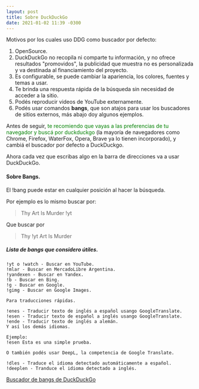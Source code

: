 ```yaml
---
layout: post
title: Sobre DuckDuckGo
date: 2021-01-02 11:39 -0300
---
```

Motivos por los cuales uso DDG como buscador por defecto:

1. OpenSource.
2. DuckDuckGo no recopila ni comparte tu información, y no ofrece resultados "promovidos", la publicidad que muestra no es personalizada y va destinada al financiamiento del proyecto. 
3. Es configurable, se puede cambiar la apariencia, los colores, fuentes y temas a usar.
4. Te brinda una respuesta rápida de la búsqueda sin necesidad de acceder a la sitio.
5. Podés reproducir videos de YouTube externamente. 
6. Podés usar comandos **bangs**, que son atajos para usar los buscadores de sitios externos, más abajo doy algunos ejemplos.


Antes de seguir, <span style="color: green;">te recomiendo que vayas a las preferencias de tu navegador y buscá por duckduckgo</span>
(la mayoría de navegadores como Chrome, Firefox, WaterFox, Opera, Brave ya lo tienen incorporado), y cambiá el buscador por defecto a DuckDuckgo.  

Ahora cada vez que escribas algo en la barra de direcciones va a usar DuckDuckGo.

#### Sobre Bangs.
El !bang puede estar en cualquier posición al hacer la búsqueda.  

Por ejemplo es lo mismo buscar por:
> Thy Art Is Murder !yt

Que buscar por
> Thy !yt Art Is Murder

##### Lista de bangs que considero útiles.
```
!yt o !watch - Buscar en YouTube.
!mlar - Buscar en MercadoLibre Argentina.
!yandexen - Buscar en Yandex.
!b - Buscar en Bing.
!g - Buscar en Google.
!gimg - Buscar en Google Images.

Para traducciones rápidas.

!enes - Traducir texto de inglés a español usango GoogleTranslate.
!esen - Traducir texto de español a inglés usango GoogleTranslate.
!ende - Traducir texto de inglés a alemán.
Y así los demás idiomas.

Ejemplo:
!esen Esta es una simple prueba.

O también podés usar DeepL, la competencia de Google Translate.

!dles - Traduce el idioma detectado automáticamente a español.
!deeplen - Tranduce el idioma detectado a inglés.
```

[Buscador de bangs de DuckDuckGo](https://duckduckgo.com/bang)
